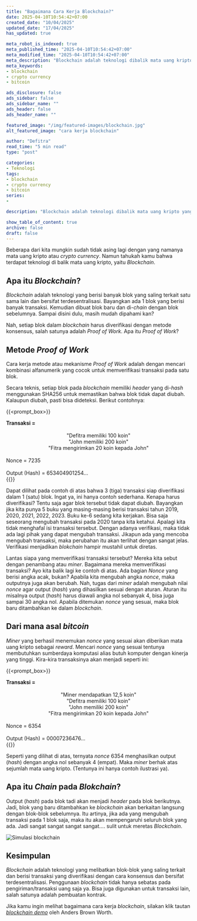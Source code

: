 ```yaml
---
title: "Bagaimana Cara Kerja Blockchain?"
date: 2025-04-10T10:54:42+07:00
created_date: "10/04/2025"
updated_date: "17/04/2025"
has_updated: true

meta_robot_is_indexed: true
meta_published_time: "2025-04-10T10:54:42+07:00"
meta_modified_time: "2025-04-10T10:54:42+07:00"
meta_description: "Blockchain adalah teknologi dibalik mata uang kripto yang semakin menjadi tren di kalangan trader. Apa sebenarnya blockchain dan bagaimana ia bekerja? Dalam artikel ini akan dibahas dengan sangat sederhana bagaimana cara blockchain bekerja"
meta_keywords:
- blockchain
- crypto currency
- bitcoin

ads_disclosure: false
ads_sidebar: false
ads_sidebar_name: ""
ads_header: false
ads_header_name: ""

featured_image: "/img/featured-images/blockchain.jpg"
alt_featured_image: "cara kerja blockchain"

author: "Defitra"
read_time: "5 min read"
type: "post"

categories:
- Teknologi
tags:
- blockchain
- crypto currency
- bitcoin
series:
-

description: "Blockchain adalah teknologi dibalik mata uang kripto yang semakin menjadi tren di kalangan trader. Apa sebenarnya blockchain dan bagaimana ia bekerja? Dalam artikel ini akan dibahas dengan sangat sederhana bagaimana cara blockchain bekerja"

show_table_of_content: true
archive: false
draft: false
---
```


Beberapa dari kita mungkin sudah tidak asing lagi dengan yang namanya mata uang kripto atau *crypto currency*. Namun tahukah kamu bahwa terdapat teknologi di balik mata uang kripto, yaitu *Blockchain*.

## Apa itu *Blockchain*?

*Blockchain* adalah teknologi yang berisi banyak blok yang saling terkait satu sama lain dan bersifat terdesentralisasi. Bayangkan ada 1 blok yang berisi banyak transaksi. Kemudian dibuat blok baru dan di-*chain* dengan blok sebelumnya. Sampai disini dulu, masih mudah dipahami kan?

Nah, setiap blok dalam *blockchain* harus diverifikasi dengan metode konsensus, salah satunya adalah *Proof of Work*. Apa itu *Proof of Work*?

## Metode *Proof of Work*

Cara kerja metode atau mekanisme *Proof of Work* adalah dengan mencari kombinasi alfanumerik yang cocok untuk memverifikasi transaksi pada satu blok.

Secara teknis, setiap blok pada *blockchain* memiliki *header* yang di-*hash* menggunakan SHA256 untuk memastikan bahwa blok tidak dapat diubah. Kalaupun diubah, pasti bisa dideteksi. Berikut contohnya:

{{<prompt_box>}}
<div><strong>Transaksi =</strong></div>
<br>
<center>"Defitra memiliki 100 koin"</center>
<center>"John memiliki 200 koin"</center>
<center>"Fitra mengirimkan 20 koin kepada John"</center>
<br>
<div> Nonce = 7235</div>
<br>
<div>Output (Hash) = 653404901254...</div>
{{</prompt_box>}}


Dapat dilihat pada contoh di atas bahwa 3 (tiga) transaksi siap diverifikasi dalam 1 (satu) blok. Ingat ya, ini hanya contoh sederhana. Kenapa harus diverifikasi? Tentu saja agar blok tersebut tidak dapat diubah. Bayangkan jika kita punya 5 buku yang masing-masing berisi transaksi tahun 2019, 2020, 2021, 2022, 2023. Buku ke-6 sedang kita kerjakan. Bisa saja seseorang mengubah transaksi pada 2020 tanpa kita ketahui. Apalagi kita tidak menghafal isi transaksi tersebut. Dengan adanya verifikasi, maka tidak ada lagi pihak yang dapat mengubah transaksi. Jikapun ada yang mencoba mengubah transaksi, maka perubahan itu akan terlihat dengan sangat jelas. Verifikasi menjadikan *blokchain* hampir mustahil untuk diretas.

Lantas siapa yang memverifikasi transaksi tersebut? Mereka kita sebut dengan penambang atau *miner*. Bagaimana mereka memverifikasi transaksi? Ayo kita balik lagi ke contoh di atas. Ada bagian *Nonce* yang berisi angka acak, bukan? Apabila kita mengubah angka *nonce*, maka outputnya juga akan berubah. Nah, tugas dari *miner* adalah mengubah nilai *nonce* agar output (*hash*) yang dihasilkan sesuai dengan aturan. Aturan itu misalnya output (*hash*) harus diawali angka nol sebanyak 4, bisa juga sampai 30 angka nol. Apabila ditemukan *nonce* yang sesuai, maka blok baru ditambahkan ke dalam *blockchain*.

## Dari mana asal *bitcoin*

*Miner* yang berhasil menemukan *nonce* yang sesuai akan diberikan mata uang kripto sebagai *reward*. Mencari *nonce* yang sesuai tentunya membutuhkan sumberdaya komputasi alias butuh komputer dengan kinerja yang tinggi. Kira-kira transaksinya akan menjadi seperti ini:

{{<prompt_box>}}
<div><strong>Transaksi =</strong></div>
<br>
<center>"Miner mendapatkan 12,5 koin"</center>
<center>"Defitra memiliki 100 koin"</center>
<center>"John memiliki 200 koin"</center>
<center>"Fitra mengirimkan 20 koin kepada John"</center>
<br>
<div> Nonce = 6354</div>
<br>
<div>Output (Hash) = 00007236476...</div>
{{</prompt_box>}}

Seperti yang dilihat di atas, ternyata *nonce* 6354 menghasilkan output (*hash*) dengan angka nol sebanyak 4 (empat). Maka *miner* berhak atas sejumlah mata uang kripto. (Tentunya ini hanya contoh ilustrasi ya).

## Apa itu *Chain* pada *Blokchain*?

Output (*hash*) pada blok tadi akan menjadi *header* pada blok berikutnya. Jadi, blok yang baru ditambahkan ke *blockchain* akan berkaitan langsung dengan blok-blok sebelumnya. Itu artinya, jika ada yang mengubah transaksi pada 1 blok saja, maka itu akan mempengaruhi seluruh blok yang ada. Jadi sangat sangat sangat sangat.... sulit untuk meretas *Blockchain*.

![Simulasi blockchain](/img/blog/simulasi-blockchain.jpg)

## Kesimpulan
*Blockchain* adalah teknologi yang melibatkan blok-blok yang saling terkait dan berisi transaksi yang diverifikasi dengan cara konsensus dan bersifat terdesentralisasi. Penggunaan *blockchain* tidak hanya sebatas pada pengiriman/transaksi uang saja ya. Bisa juga digunakan untuk transaksi lain, salah satunya adalah pembuatan kontrak.

Jika kamu ingin melihat bagaimana cara kerja *blockchain*, silakan klik tautan [*blockchain demo*](https://andersbrownworth.com/blockchain/coinbase) oleh Anders Brown Worth.
